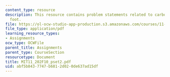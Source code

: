 ```yaml
---
content_type: resource
description: This resource contains problem statements related to carbon per cubic
  foot.
file: https://ol-ocw-studio-app-production.s3.amazonaws.com/courses/11-202-planning-economics-fall-2010/abf5b8437747b6812d020de637ad15df_MIT11_202F10_pset2.pdf
file_type: application/pdf
learning_resource_types:
- Assignments
ocw_type: OCWFile
parent_title: Assignments
parent_type: CourseSection
resourcetype: Document
title: MIT11_202F10_pset2.pdf
uid: abf5b843-7747-b681-2d02-0de637ad15df
---
```

